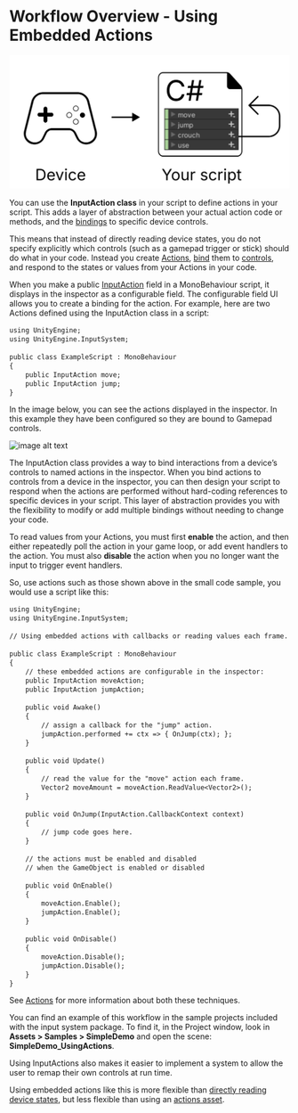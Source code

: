 # Workflow Overview - Using Embedded Actions

![image alt text](./Images/Workflow-Embedded.svg)

You can use the **InputAction class** in your script to define actions in your script. This adds a layer of abstraction between your actual action code or methods, and the [bindings](ActionBindings.html) to specific device controls.

This means that instead of directly reading device states, you do not specify explicitly which controls (such as a gamepad trigger or stick) should do what in your code. Instead you create [Actions](Actions.html), [bind](ActionBindings.html) them to [controls](Controls.html), and respond to the states or values from your Actions in your code.

When you make a public [InputAction](../api/UnityEngine.InputSystem.InputAction.html) field in a MonoBehaviour script, it displays in the inspector as a configurable field. The configurable field UI allows you to create a binding for the action. For example, here are two Actions defined using the InputAction class in a script:

```
using UnityEngine;
using UnityEngine.InputSystem;

public class ExampleScript : MonoBehaviour
{
    public InputAction move;
    public InputAction jump;
}
```

In the image below, you can see the actions displayed in the inspector. In this example they have been configured so they are bound to Gamepad controls.

![image alt text](./Images/Workflow-EmbeddedActionsInspector.png)

The InputAction class provides a way to bind interactions from a device’s controls to named actions in the inspector. When you bind actions to controls from a device in the inspector, you can then design your script to respond when the actions are performed without hard-coding references to specific devices in your script. This layer of abstraction provides you with the flexibility to modify or add multiple bindings without needing to change your code.

To read values from your Actions, you must first **enable** the action, and then either repeatedly poll the action in your game loop, or add event handlers to the action. You must also **disable** the action when you no longer want the input to trigger event handlers.

So, use actions such as those shown above in the small code sample, you would use a script like this:

```
using UnityEngine;
using UnityEngine.InputSystem;

// Using embedded actions with callbacks or reading values each frame.

public class ExampleScript : MonoBehaviour
{
    // these embedded actions are configurable in the inspector:
    public InputAction moveAction;
    public InputAction jumpAction;

    public void Awake()
    {
        // assign a callback for the "jump" action.
        jumpAction.performed += ctx => { OnJump(ctx); };
    }

    public void Update()
    {
        // read the value for the "move" action each frame.
        Vector2 moveAmount = moveAction.ReadValue<Vector2>();
    }

    public void OnJump(InputAction.CallbackContext context)
    {
        // jump code goes here.
    }

    // the actions must be enabled and disabled
    // when the GameObject is enabled or disabled

    public void OnEnable()
    {
        moveAction.Enable();
        jumpAction.Enable();
    }

    public void OnDisable()
    {
        moveAction.Disable();
        jumpAction.Disable();
    }
}
```

See [Actions](Actions.html) for more information about both these techniques.

You can find an example of this workflow in the sample projects included with the input system package. To find it, in the Project window, look in **Assets > Samples > SimpleDemo** and open the scene: **SimpleDemo_UsingActions**.

Using InputActions also makes it easier to implement a system to allow the user to remap their own controls at run time.

Using embedded actions like this is more flexible than [directly reading device states](Workflow-Direct.html), but less flexible than using an [actions asset](Workflow-ActionsAsset.html).
